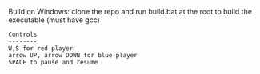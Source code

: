 Build on Windows: clone the repo and run build.bat at the root to build the executable (must have gcc)

```
Controls
--------
W,S for red player
arrow UP, arrow DOWN for blue player
SPACE to pause and resume
```
